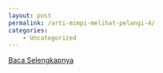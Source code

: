 ```yaml
---
layout: post
permalink: /arti-mimpi-melihat-pelangi-4/
categories:
    - Uncategorized
---
```


[Baca Selengkapnya](/05)